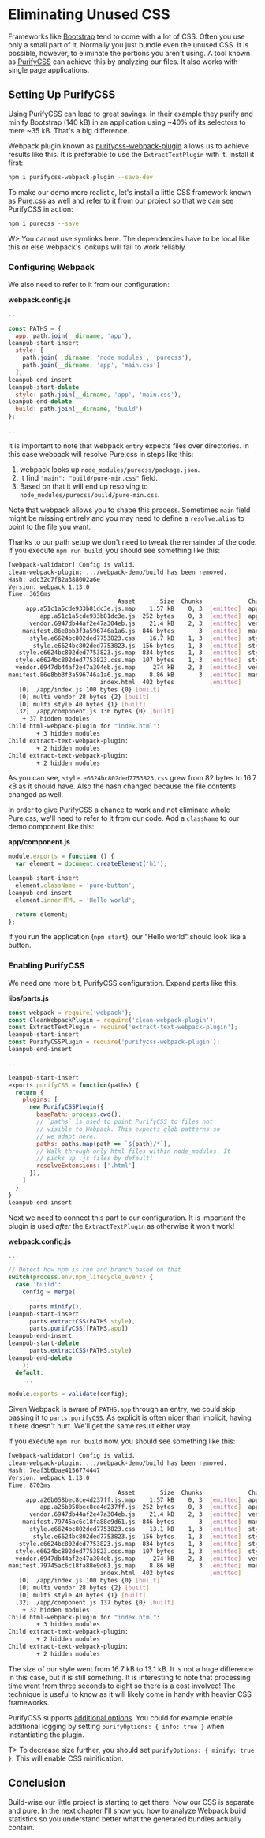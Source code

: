 # Eliminating Unused CSS

Frameworks like [Bootstrap](https://getbootstrap.com/) tend to come with a lot of CSS. Often you use only a small part of it. Normally you just bundle even the unused CSS. It is possible, however, to eliminate the portions you aren't using. A tool known as [PurifyCSS](https://github.com/purifycss/purifycss) can achieve this by analyzing our files. It also works with single page applications.

## Setting Up PurifyCSS

Using PurifyCSS can lead to great savings. In their example they purify and minify Bootstrap (140 kB) in an application using ~40% of its selectors to mere ~35 kB. That's a big difference.

Webpack plugin known as [purifycss-webpack-plugin](https://www.npmjs.com/package/purifycss-webpack-plugin) allows us to achieve results like this. It is preferable to use the `ExtractTextPlugin` with it. Install it first:

```bash
npm i purifycss-webpack-plugin --save-dev
```

To make our demo more realistic, let's install a little CSS framework known as [Pure.css](http://purecss.io/) as well and refer to it from our project so that we can see PurifyCSS in action:

```bash
npm i purecss --save
```

W> You cannot use symlinks here. The dependencies have to be local like this or else webpack's lookups will fail to work reliably.

### Configuring Webpack

We also need to refer to it from our configuration:

**webpack.config.js**

```javascript
...

const PATHS = {
  app: path.join(__dirname, 'app'),
leanpub-start-insert
  style: [
    path.join(__dirname, 'node_modules', 'purecss'),
    path.join(__dirname, 'app', 'main.css')
  ],
leanpub-end-insert
leanpub-start-delete
  style: path.join(__dirname, 'app', 'main.css'),
leanpub-end-delete
  build: path.join(__dirname, 'build')
};

...
```

It is important to note that webpack `entry` expects files over directories. In this case webpack will resolve Pure.css in steps like this:

1. webpack looks up `node_modules/purecss/package.json`.
2. It find `"main": "build/pure-min.css"` field.
3. Based on that it will end up resolving to `node_modules/purecss/build/pure-min.css`.

Note that webpack allows you to shape this process. Sometimes `main` field might be missing entirely and you may need to define a `resolve.alias` to point to the file you want.

Thanks to our path setup we don't need to tweak the remainder of the code. If you execute `npm run build`, you should see something like this:

```bash
[webpack-validator] Config is valid.
clean-webpack-plugin: .../webpack-demo/build has been removed.
Hash: adc32c7f82a388002a6e
Version: webpack 1.13.0
Time: 3656ms
                               Asset       Size  Chunks             Chunk Names
     app.a51c1a5cde933b81dc3e.js.map    1.57 kB    0, 3  [emitted]  app
         app.a51c1a5cde933b81dc3e.js  252 bytes    0, 3  [emitted]  app
      vendor.6947db44af2e47a304eb.js    21.4 kB    2, 3  [emitted]  vendor
    manifest.86e8bb3f3a596746a1a6.js  846 bytes       3  [emitted]  manifest
      style.e6624bc802ded7753823.css    16.7 kB    1, 3  [emitted]  style
       style.e6624bc802ded7753823.js  156 bytes    1, 3  [emitted]  style
   style.e6624bc802ded7753823.js.map  834 bytes    1, 3  [emitted]  style
  style.e6624bc802ded7753823.css.map  107 bytes    1, 3  [emitted]  style
  vendor.6947db44af2e47a304eb.js.map     274 kB    2, 3  [emitted]  vendor
manifest.86e8bb3f3a596746a1a6.js.map    8.86 kB       3  [emitted]  manifest
                          index.html  402 bytes          [emitted]
   [0] ./app/index.js 100 bytes {0} [built]
   [0] multi vendor 28 bytes {2} [built]
   [0] multi style 40 bytes {1} [built]
  [32] ./app/component.js 136 bytes {0} [built]
    + 37 hidden modules
Child html-webpack-plugin for "index.html":
        + 3 hidden modules
Child extract-text-webpack-plugin:
        + 2 hidden modules
Child extract-text-webpack-plugin:
        + 2 hidden modules
```

As you can see, `style.e6624bc802ded7753823.css` grew from 82 bytes to 16.7 kB as it should have. Also the hash changed because the file contents changed as well.

In order to give PurifyCSS a chance to work and not eliminate whole Pure.css, we'll need to refer to it from our code. Add a `className` to our demo component like this:

**app/component.js**

```javascript
module.exports = function () {
  var element = document.createElement('h1');

leanpub-start-insert
  element.className = 'pure-button';
leanpub-end-insert
  element.innerHTML = 'Hello world';

  return element;
};
```

If you run the application (`npm start`), our "Hello world" should look like a button.

### Enabling PurifyCSS

We need one more bit, PurifyCSS configuration. Expand parts like this:

**libs/parts.js**

```javascript
const webpack = require('webpack');
const CleanWebpackPlugin = require('clean-webpack-plugin');
const ExtractTextPlugin = require('extract-text-webpack-plugin');
leanpub-start-insert
const PurifyCSSPlugin = require('purifycss-webpack-plugin');
leanpub-end-insert

...

leanpub-start-insert
exports.purifyCSS = function(paths) {
  return {
    plugins: [
      new PurifyCSSPlugin({
        basePath: process.cwd(),
        // `paths` is used to point PurifyCSS to files not
        // visible to Webpack. This expects glob patterns so
        // we adapt here.
        paths: paths.map(path => `${path}/*`),
        // Walk through only html files within node_modules. It
        // picks up .js files by default!
        resolveExtensions: ['.html']
      }),
    ]
  }
}
leanpub-end-insert
```

Next we need to connect this part to our configuration. It is important the plugin is used *after* the `ExtractTextPlugin` as otherwise it won't work!

**webpack.config.js**

```javascript
...

// Detect how npm is run and branch based on that
switch(process.env.npm_lifecycle_event) {
  case 'build':
    config = merge(
      ...
      parts.minify(),
leanpub-start-insert
      parts.extractCSS(PATHS.style),
      parts.purifyCSS([PATHS.app])
leanpub-end-insert
leanpub-start-delete
      parts.extractCSS(PATHS.style)
leanpub-end-delete
    );
  default:
    ...

module.exports = validate(config);
```

Given Webpack is aware of `PATHS.app` through an entry, we could skip passing it to `parts.purifyCSS`. As explicit is often nicer than implicit, having it here doesn't hurt. We'll get the same result either way.

If you execute `npm run build` now, you should see something like this:

```bash
[webpack-validator] Config is valid.
clean-webpack-plugin: .../webpack-demo/build has been removed.
Hash: 7eaf3b6bae4156774447
Version: webpack 1.13.0
Time: 8703ms
                               Asset       Size  Chunks             Chunk Names
     app.a26b058bec8ce4d237ff.js.map    1.57 kB    0, 3  [emitted]  app
         app.a26b058bec8ce4d237ff.js  252 bytes    0, 3  [emitted]  app
      vendor.6947db44af2e47a304eb.js    21.4 kB    2, 3  [emitted]  vendor
    manifest.79745ac6c18fa88e9d61.js  846 bytes       3  [emitted]  manifest
      style.e6624bc802ded7753823.css    13.1 kB    1, 3  [emitted]  style
       style.e6624bc802ded7753823.js  156 bytes    1, 3  [emitted]  style
   style.e6624bc802ded7753823.js.map  834 bytes    1, 3  [emitted]  style
  style.e6624bc802ded7753823.css.map  107 bytes    1, 3  [emitted]  style
  vendor.6947db44af2e47a304eb.js.map     274 kB    2, 3  [emitted]  vendor
manifest.79745ac6c18fa88e9d61.js.map    8.86 kB       3  [emitted]  manifest
                          index.html  402 bytes          [emitted]
   [0] ./app/index.js 100 bytes {0} [built]
   [0] multi vendor 28 bytes {2} [built]
   [0] multi style 40 bytes {1} [built]
  [32] ./app/component.js 137 bytes {0} [built]
    + 37 hidden modules
Child html-webpack-plugin for "index.html":
        + 3 hidden modules
Child extract-text-webpack-plugin:
        + 2 hidden modules
Child extract-text-webpack-plugin:
        + 2 hidden modules
```

The size of our style went from 16.7 kB to 13.1 kB. It is not a huge difference in this case, but it is still something. It is interesting to note that processing time went from three seconds to eight so there is a cost involved! The technique is useful to know as it will likely come in handy with heavier CSS frameworks.

PurifyCSS supports [additional options](https://github.com/purifycss/purifycss#the-optional-options-argument). You could for example enable additional logging by setting `purifyOptions: { info: true }` when instantiating the plugin.

T> To decrease size further, you should set `purifyOptions: { minify: true }`. This will enable CSS minification.

## Conclusion

Build-wise our little project is starting to get there. Now our CSS is separate and pure. In the next chapter I'll show you how to analyze Webpack build statistics so you understand better what the generated bundles actually contain.
